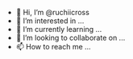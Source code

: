 - 👋 Hi, I’m @ruchiicross
- 👀 I’m interested in ...
- 🌱 I’m currently learning ...
- 💞️ I’m looking to collaborate on ...
- 📫 How to reach me ...

<!---
ruchiicross/ruchiicross is a ✨ special ✨ repository because its `README.md` (this file) appears on your GitHub profile.
You can click the Preview link to take a look at your changes.
--->
